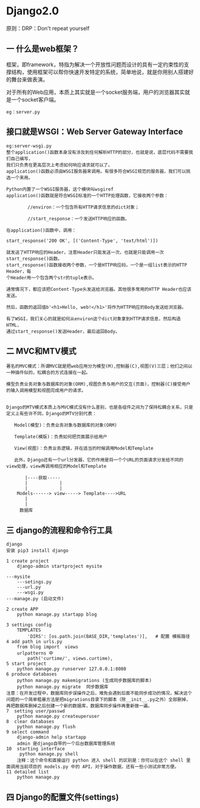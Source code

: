 # Django2.0
原则：DRP：Don't repeat yourself
## 一 什么是web框架？ ##

框架，即framework，特指为解决一个开放性问题而设计的具有一定约束性的支撑结构，使用框架可以帮你快速开发特定的系统，简单地说，就是你用别人搭建好的舞台来做表演。

对于所有的Web应用，本质上其实就是一个socket服务端，用户的浏览器其实就是一个socket客户端。

	eg：server.py

## 接口就是WSGI：Web Server Gateway Interface ##
	
	eg:server-wsgi.py
	整个application()函数本身没有涉及到任何解析HTTP的部分，也就是说，底层代码不需要我们自己编写，
	我们只负责在更高层次上考虑如何响应请求就可以了。
	application()函数必须由WSGI服务器来调用。有很多符合WSGI规范的服务器，我们可以挑选一个来用。
	
	Python内置了一个WSGI服务器，这个模块叫wsgiref     
	application()函数就是符合WSGI标准的一个HTTP处理函数，它接收两个参数：
	
	        //environ：一个包含所有HTTP请求信息的dict对象；
	        
	        //start_response：一个发送HTTP响应的函数。
	
	在application()函数中，调用：
	
	start_response('200 OK', [('Content-Type', 'text/html')])
	
	就发送了HTTP响应的Header，注意Header只能发送一次，也就是只能调用一次start_response()函数。
	start_response()函数接收两个参数，一个是HTTP响应码，一个是一组list表示的HTTP Header，每
	个Header用一个包含两个str的tuple表示。
	
	通常情况下，都应该把Content-Type头发送给浏览器。其他很多常用的HTTP Header也应该发送。

	然后，函数的返回值b'<h1>Hello, web!</h1>'将作为HTTP响应的Body发送给浏览器。
	
	有了WSGI，我们关心的就是如何从environ这个dict对象拿到HTTP请求信息，然后构造HTML，
	通过start_response()发送Header，最后返回Body。


## 二 MVC和MTV模式 ##

	著名的MVC模式：所谓MVC就是把web应用分为模型(M),控制器(C),视图(V)三层；他们之间以一种插件似的，松耦合的方式连接在一起。

	模型负责业务对象与数据库的对象(ORM),视图负责与用户的交互(页面)，控制器(C)接受用户的输入调用模型和视图完成用户的请求。


	Django的MTV模式本质上与MVC模式没有什么差别，也是各组件之间为了保持松耦合关系，只是定义上有些许不同，Django的MTV分别代表：

       Model(模型)：负责业务对象与数据库的对象(ORM)

       Template(模版)：负责如何把页面展示给用户

       View(视图)：负责业务逻辑，并在适当的时候调用Model和Template

       此外，Django还有一个url分发器，它的作用是将一个个URL的页面请求分发给不同的view处理，view再调用相应的Model和Template

		   |----获取-----	
		   |			|
		   |			|	
		Models------> view-----> Template---->URL
		   |
		   |
	     数据库


## 三 django的流程和命令行工具 ##
	django
	安装 pip3 install django
	
	1 create project 
		django-admin startproject mysite
	
	---mysite
		---setings.py
		---url.py
		---wsgi.py
	---manage.py (启动文件)

	2 create APP
		python manage.py startapp blog

	3 settings config
		TEMPLATES
			'DIRS': [os.path.join(BASE_DIR,'templates')],   # 配置 模板路径
	4 add path in urls.py
		from blog import  views
		urlpatterns 中
			path('curtime/', views.curtime),
	5 start project 
		python manage.py runserver 127.0.0.1:8080
	6 produce databases 
		python manage.py makemigrations (生成同步数据库的脚本)
		python manage.py migrate  同步数据库
	注意：在开发过程中，数据库同步误操作之后，难免会遇到后面不能同步成功的情况，解决这个问题的一个简单粗暴方法是把migrations目录下的脚本（除__init__.py之外）全部删掉，再把数据库删掉之后创建一个新的数据库，数据库同步操作再重新做一遍。  
	7  setting user/passwd  
		python manage.py createuperuser 
	8  clear databases
		python manage.py flush 
	9 select command 
		django-admin help startapp
		admin 是django自带的一个后台数据库管理系统
	10 	starting interface
		 python manage.py shell
		注释：这个命令和直接运行 python 进入 shell 的区别是：你可以在这个 shell 里面调用当前项目的 models.py 中的 API，对于操作数据，还有一些小测试非常方便。
	11 detailed list
		python manage.py

## 四 Django的配置文件(settings) ##
	
	